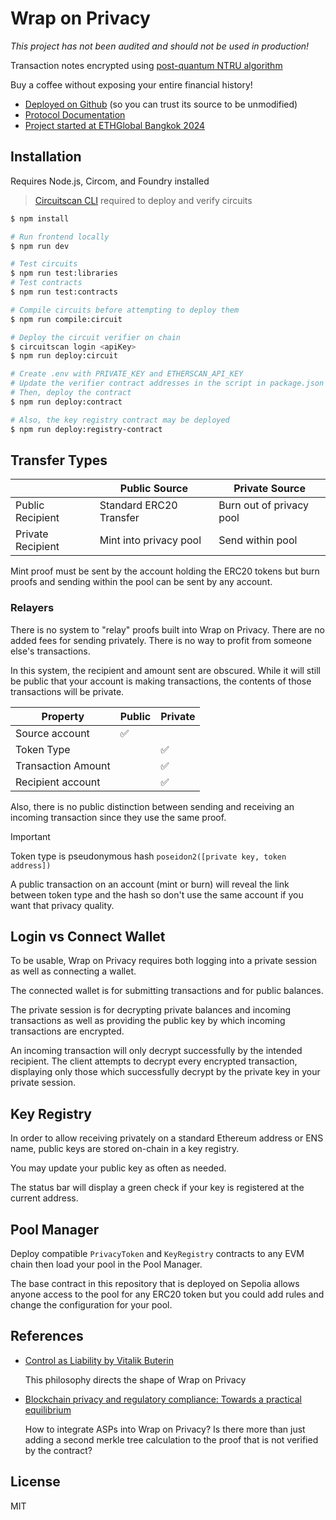 # Wrap on Privacy

*This project has not been audited and should not be used in production!*

Transaction notes encrypted using [post-quantum NTRU algorithm](https://github.com/numtel/ntru-circom)

Buy a coffee without exposing your entire financial history!

* [Deployed on Github](https://numtel.github.io/wrap-on-privacy/) (so you can trust its source to be unmodified)
* [Protocol Documentation](PROTOCOL.md)
* [Project started at ETHGlobal Bangkok 2024](https://ethglobal.com/showcase/wrap-on-privacy-ryuw6)

## Installation

Requires Node.js, Circom, and Foundry installed

> [Circuitscan CLI](https://github.com/circuitscan/cli) required to deploy and verify circuits

```sh
$ npm install

# Run frontend locally
$ npm run dev

# Test circuits
$ npm run test:libraries
# Test contracts
$ npm run test:contracts

# Compile circuits before attempting to deploy them
$ npm run compile:circuit

# Deploy the circuit verifier on chain
$ circuitscan login <apiKey>
$ npm run deploy:circuit

# Create .env with PRIVATE_KEY and ETHERSCAN_API_KEY
# Update the verifier contract addresses in the script in package.json
# Then, deploy the contract
$ npm run deploy:contract

# Also, the key registry contract may be deployed
$ npm run deploy:registry-contract
```

## Transfer Types

&nbsp;| Public Source | Private Source
----|---------------|------------------
Public Recipient | Standard ERC20 Transfer | Burn out of privacy pool
Private Recipient | Mint into privacy pool | Send within pool

Mint proof must be sent by the account holding the ERC20 tokens but burn proofs and sending within the pool can be sent by any account.

### Relayers

There is no system to "relay" proofs built into Wrap on Privacy. There are no added fees for sending privately. There is no way to profit from someone else's transactions.

In this system, the recipient and amount sent are obscured. While it will still be public that your account is making transactions, the contents of those transactions will be private.

Property | Public | Private
---------|--------|------------------
Source account | :white_check_mark: | &nbsp;
Token Type | &nbsp; | :white_check_mark:
Transaction Amount | &nbsp; | :white_check_mark:
Recipient account | &nbsp; | :white_check_mark:

Also, there is no public distinction between sending and receiving an incoming transaction since they use the same proof.

> [!IMPORTANT]
> Token type is pseudonymous hash `poseidon2([private key, token address])`
>
> A public transaction on an account (mint or burn) will reveal the link between token type and the hash so don't use the same account if you want that privacy quality.


## Login vs Connect Wallet

To be usable, Wrap on Privacy requires both logging into a private session as well as connecting a wallet.

The connected wallet is for submitting transactions and for public balances.

The private session is for decrypting private balances and incoming transactions as well as providing the public key by which incoming transactions are encrypted.

An incoming transaction will only decrypt successfully by the intended recipient. The client attempts to decrypt every encrypted transaction, displaying only those which successfully decrypt by the private key in your private session.

## Key Registry

In order to allow receiving privately on a standard Ethereum address or ENS name, public keys are stored on-chain in a key registry.

You may update your public key as often as needed.

The status bar will display a green check if your key is registered at the current address.

## Pool Manager

Deploy compatible `PrivacyToken` and `KeyRegistry` contracts to any EVM chain then load your pool in the Pool Manager.

The base contract in this repository that is deployed on Sepolia allows anyone access to the pool for any ERC20 token but you could add rules and change the configuration for your pool.

## References

* [Control as Liability by Vitalik Buterin](https://vitalik.eth.limo/general/2019/05/09/control_as_liability.html)

    This philosophy directs the shape of Wrap on Privacy

* [Blockchain privacy and regulatory compliance: Towards a practical equilibrium](https://www.sciencedirect.com/science/article/pii/S2096720923000519)

    How to integrate ASPs into Wrap on Privacy? Is there more than just adding a second merkle tree calculation to the proof that is not verified by the contract?

## License

MIT

